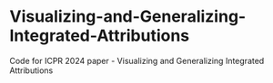 # Visualizing-and-Generalizing-Integrated-Attributions
Code for ICPR 2024 paper - Visualizing and Generalizing Integrated Attributions
